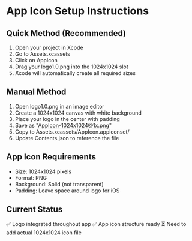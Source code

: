 # App Icon Setup Instructions

## Quick Method (Recommended)
1. Open your project in Xcode
2. Go to Assets.xcassets
3. Click on AppIcon
4. Drag your logo1.0.png into the 1024x1024 slot
5. Xcode will automatically create all required sizes

## Manual Method
1. Open logo1.0.png in an image editor
2. Create a 1024x1024 canvas with white background
3. Place your logo in the center with padding
4. Save as "AppIcon-1024x1024@1x.png"
5. Copy to Assets.xcassets/AppIcon.appiconset/
6. Update Contents.json to reference the file

## App Icon Requirements
- Size: 1024x1024 pixels
- Format: PNG
- Background: Solid (not transparent)
- Padding: Leave space around logo for iOS

## Current Status
✅ Logo integrated throughout app
✅ App icon structure ready
⏳ Need to add actual 1024x1024 icon file 